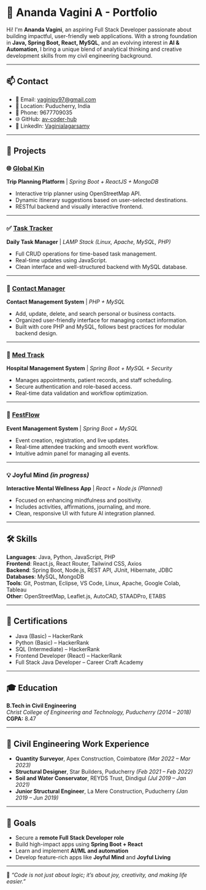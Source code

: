 # 🌟 Ananda Vagini A - Portfolio

Hi! I'm **Ananda Vagini**, an aspiring Full Stack Developer passionate about building impactful, user-friendly web applications. With a strong foundation in **Java, Spring Boot, React, MySQL**, and an evolving interest in **AI & Automation**, I bring a unique blend of analytical thinking and creative development skills from my civil engineering background.

---

## 📫 Contact

- 📧 Email: [vaginipy97@gmail.com](mailto:vaginipy97@gmail.com)
- 📍 Location: Puducherry, India
- 📱 Phone: 9677709035
- 🌐 GitHub: [av-coder-hub](https://github.com/av-coder-hub)
- 🔗 LinkedIn: [Vaginialagarsamy](https://www.linkedin.com/in/vaginialagarsamy)

---

## 💼 Projects

### 🌐 [Global Kin](#)
**Trip Planning Platform** | *Spring Boot + ReactJS + MongoDB*

- Interactive trip planner using OpenStreetMap API.
- Dynamic itinerary suggestions based on user-selected destinations.
- RESTful backend and visually interactive frontend.

---

### ✅ [Task Tracker](#)
**Daily Task Manager** | *LAMP Stack (Linux, Apache, MySQL, PHP)*

- Full CRUD operations for time-based task management.
- Real-time updates using JavaScript.
- Clean interface and well-structured backend with MySQL database.

---

### 📇 [Contact Manager](#)
**Contact Management System** | *PHP + MySQL*

- Add, update, delete, and search personal or business contacts.
- Organized user-friendly interface for managing contact information.
- Built with core PHP and MySQL, follows best practices for modular backend design.

---

### 🏥 [Med Track](#)
**Hospital Management System** | *Spring Boot + MySQL + Security*

- Manages appointments, patient records, and staff scheduling.
- Secure authentication and role-based access.
- Real-time data validation and workflow optimization.

---

### 🎉 [FestFlow](#)
**Event Management System** | *Spring Boot + MySQL*

- Event creation, registration, and live updates.
- Real-time attendee tracking and smooth event workflow.
- Intuitive admin panel for managing all events.

---

### 💡 Joyful Mind *(in progress)*
**Interactive Mental Wellness App** | *React + Node.js (Planned)*

- Focused on enhancing mindfulness and positivity.
- Includes activities, affirmations, journaling, and more.
- Clean, responsive UI with future AI integration planned.

---

## 🛠 Skills

**Languages**: Java, Python, JavaScript, PHP  
**Frontend**: React.js, React Router, Tailwind CSS, Axios  
**Backend**: Spring Boot, Node.js, REST API, JUnit, Hibernate, JDBC  
**Databases**: MySQL, MongoDB  
**Tools**: Git, Postman, Eclipse, VS Code, Linux, Apache, Google Colab, Tableau  
**Other**: OpenStreetMap, Leaflet.js, AutoCAD, STAADPro, ETABS  

---

## 📜 Certifications

- Java (Basic) – HackerRank  
- Python (Basic) – HackerRank  
- SQL (Intermediate) – HackerRank  
- Frontend Developer (React) – HackerRank  
- Full Stack Java Developer – Career Craft Academy

---

## 🎓 Education

**B.Tech in Civil Engineering**  
*Christ College of Engineering and Technology, Puducherry (2014 – 2018)*  
**CGPA:** 8.47

---

## 👷 Civil Engineering Work Experience

- **Quantity Surveyor**, Apex Construction, Coimbatore *(Mar 2022 – Mar 2023)*  
- **Structural Designer**, Star Builders, Puducherry *(Feb 2021 – Feb 2022)*  
- **Soil and Water Conservator**, REYDS Trust, Dindigul *(Jul 2019 – Jan 2021)*  
- **Junior Structural Engineer**, La Mere Construction, Puducherry *(Jan 2019 – Jun 2019)*  

---

## 🚀 Goals

- Secure a **remote Full Stack Developer role**  
- Build high-impact apps using **Spring Boot + React**  
- Learn and implement **AI/ML and automation**  
- Develop feature-rich apps like **Joyful Mind** and **Joyful Living**

---

🧠 *“Code is not just about logic; it’s about joy, creativity, and making life easier.”*
